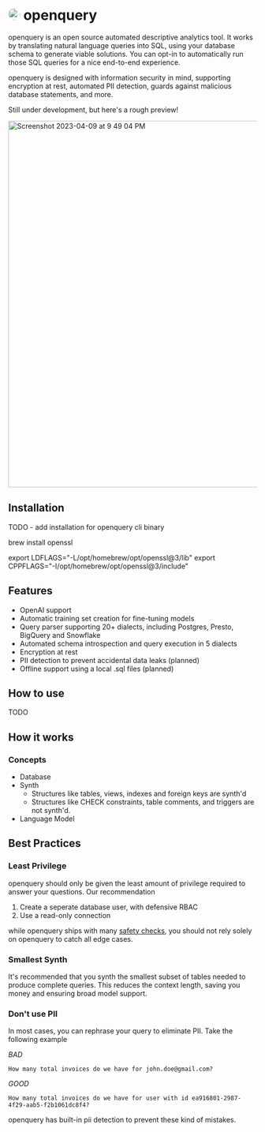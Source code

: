 # <img style="background:white; border-radius: 12px;" src="https://user-images.githubusercontent.com/12688453/229330427-fc12979a-443d-43c7-8e3f-2938cd5e3b78.png"  width="24" height="24"> openquery

openquery is an open source automated descriptive analytics tool. It works by translating natural language queries into SQL, using your database schema to generate viable solutions. You can opt-in to automatically run those SQL queries for a nice end-to-end experience.

openquery is designed with information security in mind, supporting encryption at rest, automated PII detection, guards against malicious database statements, and more.

Still under development, but here's a rough preview!

<img width="743" alt="Screenshot 2023-04-09 at 9 49 04 PM" src="https://user-images.githubusercontent.com/12688453/230811725-1fc793ed-555d-439c-9ee9-86359ae2e462.png">

## Installation

TODO - add installation for openquery cli binary

brew install openssl

export LDFLAGS="-L/opt/homebrew/opt/openssl@3/lib"
export CPPFLAGS="-I/opt/homebrew/opt/openssl@3/include"

## Features

- OpenAI support
- Automatic training set creation for fine-tuning models
- Query parser supporting 20+ dialects, including Postgres, Presto, BigQuery and Snowflake
- Automated schema introspection and query execution in 5 dialects
- Encryption at rest
- PII detection to prevent accidental data leaks (planned)
- Offline support using a local .sql files (planned) 

## How to use

TODO

## How it works

### Concepts

- Database
- Synth
  - Structures like tables, views, indexes and foreign keys are synth'd
  - Structures like CHECK constraints, table comments, and triggers are not synth'd.
- Language Model

## Best Practices

### Least Privilege

openquery should only be given the least amount of privilege required to answer your questions. Our recommendation

1. Create a seperate database user, with defensive RBAC
2. Use a read-only connection

while openquery ships with many [safety checks](/#), you should not rely solely on openquery to catch all edge cases.

### Smallest Synth

It's recommended that you synth the smallest subset of tables needed to produce complete queries. This reduces the context length, saving you money and ensuring broad model support. 

### Don't use PII

In most cases, you can rephrase your query to eliminate PII. Take the following example

_BAD_
```
How many total invoices do we have for john.doe@gmail.com?
```

_GOOD_
```
How many total invoices do we have for user with id ea916801-2987-4f29-aab5-f2b1061dc8f4?
```

openquery has built-in pii detection to prevent these kind of mistakes.
